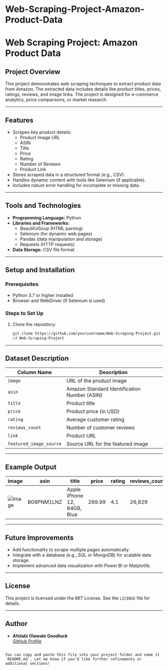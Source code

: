 # Web-Scraping-Project-Amazon-Product-Data


# **Web Scraping Project: Amazon Product Data**

## **Project Overview**
This project demonstrates web scraping techniques to extract product data from Amazon. The extracted data includes details like product titles, prices, ratings, reviews, and image links. The project is designed for e-commerce analytics, price comparisons, or market research.

---

## **Features**
- Scrapes key product details:
  - Product Image URL
  - ASIN
  - Title
  - Price
  - Rating
  - Number of Reviews
  - Product Link
- Stores scraped data in a structured format (e.g., CSV).
- Handles dynamic content with tools like Selenium (if applicable).
- Includes robust error handling for incomplete or missing data.

---

## **Tools and Technologies**
- **Programming Language:** Python
- **Libraries and Frameworks:**
  - BeautifulSoup (HTML parsing)
  - Selenium (for dynamic web pages)
  - Pandas (data manipulation and storage)
  - Requests (HTTP requests)
- **Data Storage:** CSV file format

---

## **Setup and Installation**
### **Prerequisites**
- Python 3.7 or higher installed
- Browser and WebDriver (if Selenium is used)

### **Steps to Set Up**
1. Clone the repository:
   ```bash
   git clone https://github.com/yourusername/Web-Scraping-Project.git
   cd Web-Scraping-Project


---

## **Dataset Description**
| **Column Name**          | **Description**                                   |
|---------------------------|---------------------------------------------------|
| `image`                  | URL of the product image                          |
| `asin`                   | Amazon Standard Identification Number (ASIN)     |
| `title`                  | Product title                                     |
| `price`                  | Product price (in USD)                            |
| `rating`                 | Average customer rating                           |
| `reviews_count`          | Number of customer reviews                        |
| `link`                   | Product URL                                       |
| `featured_image_source`  | Source URL for the featured image                 |

---

## **Example Output**
| image                            | asin      | title                           | price  | rating | reviews_count | link     |
|----------------------------------|-----------|---------------------------------|--------|--------|---------------|----------|
| ![Image](https://m.media-amazon.com/images/I/61pz7VA6KoL._AC_UY218_.jpg) | B08PNM1LNZ | Apple iPhone 12, 64GB, Blue | 269.99 | 4.1    | 26,829         | [Amazon Link](https://amazon.com/...) |

---

## **Future Improvements**
- Add functionality to scrape multiple pages automatically.
- Integrate with a database (e.g., SQL or MongoDB) for scalable data storage.
- Implement advanced data visualization with Power BI or Matplotlib.

---

## **License**
This project is licensed under the MIT License. See the `LICENSE` file for details.

---

## **Author**
- **Afolabi Olawale Goodluck**  
  [GitHub Profile](https://github.com/walethewave)
```

You can copy and paste this file into your project folder and name it `README.md`. Let me know if you’d like further refinements or additional sections!
